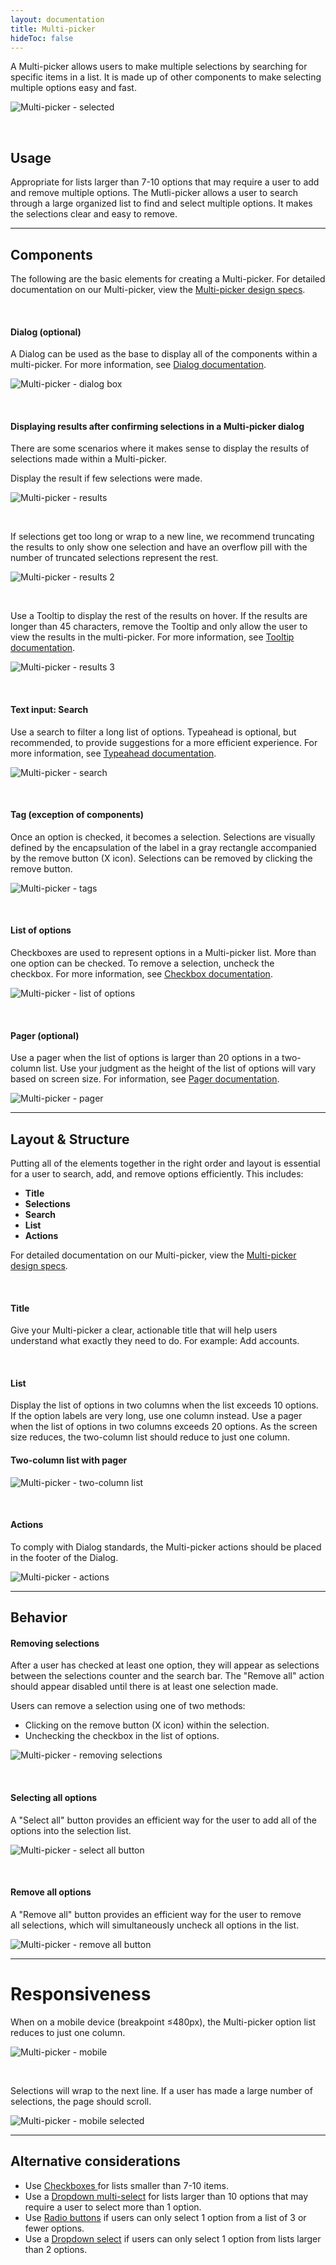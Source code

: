 ```yaml
---
layout: documentation
title: Multi-picker
hideToc: false
---
```

A Multi-picker allows users to make multiple selections by searching for specific items in a list. It is made up of other components to make selecting multiple options easy and fast.

![Multi-picker - selected](/images/multipicker.svg)

<br>

## Usage

Appropriate for lists larger than 7-10 options that may require a user to add and remove multiple options. The Mutli-picker allows a user to search through a large organized list to find and select multiple options. It makes the selections clear and easy to remove.

<hr>

## Components

The following are the basic elements for creating a Multi-picker. For detailed documentation on our Multi-picker, view the [](https://xd.adobe.com/view/5de56467-92d7-4c5c-8514-3bea26b21b1b-08b6/grid)[Multi-picker design specs](https://xd.adobe.com/view/a3a6fa71-a1f0-4665-8eeb-20ee68e11de7-f6f5/grid).

<br>

#### **Dialog (optional)**

A Dialog can be used as the base to display all of the components within a multi-picker. For more information, see [Dialog documentation](/design-system/components/dialogs/).

![Multi-picker - dialog box](/images/multipicker_dialog.svg)

<br>

#### **Displaying results after confirming selections in a Multi-picker dialog**

There are some scenarios where it makes sense to display the results of selections made within a Multi-picker.

Display the result if few selections were made.

![Multi-picker - results](/images/multipicker_results.svg)

<br>

If selections get too long or wrap to a new line, we recommend truncating the results to only show one selection and have an overflow pill with the number of truncated selections represent the rest.

![Multi-picker - results 2](/images/multipicker_results-–-2.svg)

<br>

Use a Tooltip to display the rest of the results on hover. If the results are longer than 45 characters, remove the Tooltip and only allow the user to view the results in the multi-picker. For more information, see [Tooltip documentation](/design-system/components/tooltips/).

![Multi-picker - results 3](/images/multipicker_results-–-3.svg)

<br>

#### **Text input: Search**

Use a search to filter a long list of options. Typeahead is optional, but recommended, to provide suggestions for a more efficient experience. For more information, see [Typeahead documentation](/design-system/patterns/typeahead/).

![Multi-picker - search](/images/multipicker_search.svg)

<br>

#### **Tag (exception of components)**

Once an option is checked, it becomes a selection. Selections are visually defined by the encapsulation of the label in a gray rectangle accompanied by the remove button (X icon). Selections can be removed by clicking the remove button.

![Multi-picker - tags](/images/multipicker_tags.svg)

<br>

#### **List of options**

Checkboxes are used to represent options in a Multi-picker list. More than one option can be checked. To remove a selection, uncheck the checkbox. For more information, see [Checkbox documentation](/design-system/components/checkboxes/).

![Multi-picker - list of options](/images/multipicker_checkboxes.svg)

<br>

#### **Pager (optional)**

Use a pager when the list of options is larger than 20 options in a two-column list. Use your judgment as the height of the list of options will vary based on screen size. For information, see [Pager documentation](/design-system/components/pagers/).

![Multi-picker - pager](/images/multipicker_pager.svg)

<hr>

## Layout & Structure

Putting all of the elements together in the right order and layout is essential for a user to search, add, and remove options efficiently. This includes:

* **Title**
* **Selections**
* **Search**
* **List**
* **Actions**

For detailed documentation on our Multi-picker, view the [Multi-picker design specs](https://xd.adobe.com/view/5de56467-92d7-4c5c-8514-3bea26b21b1b-08b6/grid).

<br>

#### **Title**

Give your Multi-picker a clear, actionable title that will help users understand what exactly they need to do. For example: Add accounts.

<br>

#### **List**

Display the list of options in two columns when the list exceeds 10 options. If the option labels are very long, use one column instead. Use a pager when the list of options in two columns exceeds 20 options. As the screen size reduces, the two-column list should reduce to just one column.

#### Two-column list with pager

![Multi-picker - two-column list](/images/multipicker_unselected.svg)

<br>

#### Actions

To comply with Dialog standards, the Multi-picker actions should be placed in the footer of the Dialog.

![Multi-picker - actions](/images/multipicker_actions.svg)

<hr>

## Behavior

#### **Removing selections**

After a user has checked at least one option, they will appear as selections between the selections counter and the search bar. The "Remove all" action should appear disabled until there is at least one selection made.

Users can remove a selection using one of two methods:

* Clicking on the remove button (X icon) within the selection.
* Unchecking the checkbox in the list of options.

![Multi-picker - removing selections](/images/multipicker_removing-selections.svg)

<br>

#### **Selecting all options**

A "Select all" button provides an efficient way for the user to add all of the options into the selection list.

![Multi-picker - select all button](/images/multipicker_select-all-button.svg)

<br>

#### **Remove all options**

A "Remove all" button provides an efficient way for the user to remove all selections, which will simultaneously uncheck all options in the list.

![Multi-picker - remove all button](/images/multipicker_remove-all-button.svg)

<hr>

# Responsiveness

When on a mobile device (breakpoint ≤480px), the Multi-picker option list reduces to just one column.

![Multi-picker - mobile](/images/multipicker_mobile.svg)

<br>

Selections will wrap to the next line. If a user has made a large number of selections, the page should scroll.

![Multi-picker - mobile selected](/images/multipicker_mobile_selected.svg)

<hr>

## Alternative considerations

* Use [Checkboxes ](/design-system/components/checkboxes/)for lists smaller than 7-10 items.
* Use a [Dropdown multi-select](/design-system/components/dropdown-multi-selects/) for lists larger than 10 options that may require a user to select more than 1 option.
* Use [Radio buttons](/design-system/components/radio-buttons/) if users can only select 1 option from a list of 3 or fewer options.
* Use a [Dropdown select](/design-system/components/dropdown-selects/) if users can only select 1 option from lists larger than 2 options.
